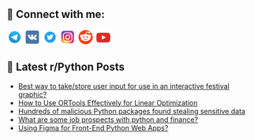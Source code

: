 ## 🔎 Connect with me:
[<img src="https://github.com/bullbesh/bullbesh/blob/main/images/Telegram.png" width="32" height="32" />](https://t.me/bullbesh)
[<img src="https://github.com/bullbesh/bullbesh/blob/main/images/VK.png" width="32" height="32" />](https://vk.com/bullbesh)
[<img src="https://github.com/bullbesh/bullbesh/blob/main/images/Twitter.png" width="32" height="32" />](https://twitter.com/bullbesh1)
[<img src="https://github.com/bullbesh/bullbesh/blob/main/images/Instagram.png" width="32" height="32" />](https://www.instagram.com/bullbesh)
[<img src="https://github.com/bullbesh/bullbesh/blob/main/images/Reddit.png" width="32" height="32" />](https://www.reddit.com/user/bullbesh)
[<img src="https://github.com/bullbesh/bullbesh/blob/main/images/YouTube.png" width="32" height="32" />](https://www.youtube.com/channel/UCtfjRs6uzgq5mfm8S06WTcg)

## 📕 Latest r/Python Posts
<!-- BLOG-POST-LIST:START -->
- [Best way to take/store user input for use in an interactive festival graphic?](https://www.reddit.com/r/Python/comments/171n2c3/best_way_to_takestore_user_input_for_use_in_an/)
- [How to Use ORTools Effectively for Linear Optimization](https://www.reddit.com/r/Python/comments/171ltl0/how_to_use_ortools_effectively_for_linear/)
- [Hundreds of malicious Python packages found stealing sensitive data](https://www.reddit.com/r/Python/comments/171juq8/hundreds_of_malicious_python_packages_found/)
- [What are some job prospects with python and finance?](https://www.reddit.com/r/Python/comments/171jano/what_are_some_job_prospects_with_python_and/)
- [Using Figma for Front-End Python Web Apps?](https://www.reddit.com/r/Python/comments/171dyn9/using_figma_for_frontend_python_web_apps/)
<!-- BLOG-POST-LIST:END -->
